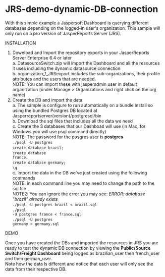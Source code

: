 # JRS-demo-dynamic-DB-connection
With this simple example a Jaspersoft Dashboard is querying different databases depending on the logged-in user's organization.
This sample will only run on a pro version of JasperReports Server (JRS).

INSTALLATION

1. Download and Import the repository exports in your JasperReports Server Enterprise 6.4 or later</br>
  a. DatasourceSwitch.zip will import the Dashboard and all the resources it uses including the dynamic datasource connection</br>
  b. organization_1_JRSexport includes the sub-organizations, their profile attributes and the users that are needed.</br>
  NOTE: You can import these with jasperadmin user in default organization (under Manage > Organizations and right click on the org name)</br>
2. Create the DB and import the data.</br>
  a. The sample is configure to run automatically on a bundle install so using the bundled Postgres DB located at Jasperreportserver(version)/postgresql/bin</br>
  b. Download the sql files that includes all the data we need</br>
  c. Create the 3 databases that our Dashboad will use (in Mac, for Windows you will use psql command directly)</br>
  NOTE: The password for the posgres user is **postgres**</br>
<code>./psql -U postgres</code></br>
<code>create database brazil;</code></br>
<code>create database france;</code></br>
<code>create database germany;</code></br>
<code>\q</code></br>
  c.  Import the data in the DB we've just created using the following commands</br>
  NOTE: in each command line you may need to change the path to the sql file</br>
  NOTE2: You can ignore the error you may see: *ERROR: database "brazil" already exists*</br>
<code>./psql -U postgres brazil < brazil.sql</code></br>
<code>./psql -U postgres france < france.sql</code></br>
<code>./psql -U postgres germany < germany.sql</code></br>

DEMO

Once you have created the DBs and imported the resources in JRS you are ready to test the dynamic DB connection by viewing the **Public/Source Switch/Freight Dashboard** being logged as brazilian_user then french_user and then german_user.</br>
Note how the data is different and notice that each user will only see the data from their respective DB.
